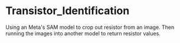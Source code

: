 # Transistor_Identification
Using an Meta's SAM model to crop out resistor from an image. Then running the images into another model to return resistor values. 
